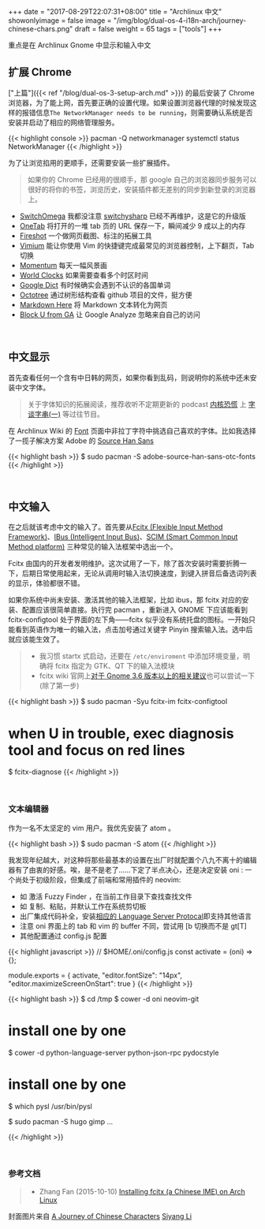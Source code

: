 +++
date = "2017-08-29T22:07:31+08:00"
title = "Archlinux 中文"
showonlyimage = false
image = "/img/blog/dual-os-4-i18n-arch/journey-chinese-chars.png"
draft = false
weight = 65
tags = ["tools"]
+++

重点是在 Archlinux Gnome 中显示和输入中文
<!--more-->

## 扩展 Chrome

["上篇"]({{< ref "/blog/dual-os-3-setup-arch.md" >}})
的最后安装了 Chrome 浏览器，为了能上网，首先要正确的设置代理。如果设置浏览器代理的时候发现这样的报错信息```The NetworkManager needs to be running```，则需要确认系统是否安装并启动了相应的网络管理服务。

{{< highlight console >}}
pacman -Q networkmanager
systemctl status NetworkManager
{{< /highlight >}}

为了让浏览掐用的更顺手，还需要安装一些扩展插件。
> 如果你的 Chrome 已经用的很顺手，那 google 自己的浏览器同步服务可以很好的将你的书签，浏览历史，安装插件都无差别的同步到新登录的浏览器上。

- [SwitchOmega](https://github.com/FelisCatus/SwitchyOmega) 我都没注意 [switchysharp](https://github.com/FelisCatus/switchysharp) 已经不再维护，这是它的升级版
- [OneTab](https://www.one-tab.com/) 将打开的一堆 tab 页的 URL 保存一下，瞬间减少 9 成以上的内存
- [Fireshot](https://getfireshot.com/) 一个做网页截图、标注的拓展工具
- [Vimium](http://vimium.github.io/) 能让你使用 Vim 的快捷键完成最常见的浏览器控制，上下翻页，Tab 切换
- [Momentum](https://momentumdash.com/) 每天一幅风景画
- [World Clocks](https://chrome.google.com/webstore/detail/world-clocks/innfmeekncjandlanpgdmmogkcimekgo) 如果需要查看多个时区时间
- [Google Dict](https://chrome.google.com/webstore/detail/google-dictionary-by-goog/mgijmajocgfcbeboacabfgobmjgjcoja) 有时候确实会遇到不认识的各国单词
- [Octotree](https://github.com/buunguyen/octotree) 通过树形结构查看 github 项目的文件，挺方便
- [Markdown Here](http://markdown-here.com/) 将 Markdown 文本转化为网页
- [Block U from GA](https://www.igorware.com/extensions/block-yourself-from-analytics) 让 Google Analyze 忽略来自自己的访问

<br />

## 中文显示

首先查看任何一个含有中日韩的网页，如果你看到乱码，则说明你的系统中还未安装中文字体。

> 关于字体知识的拓展阅读，推荐收听不定期更新的 podcast [内核恐慌](https://kernelpanic.fm/) 上 [字谈字串(一)](https://kernelpanic.fm/39) 等过往节目。

在 Archlinux Wiki 的 [Font](https://wiki.archlinux.org/index.php/Fonts) 页面中非拉丁字符中挑选自己喜欢的字体。比如我选择了一揽子解决方案 Adobe 的 [Source Han Sans](https://github.com/adobe-fonts/source-han-sans)

{{< highlight bash >}}
$ sudo pacman -S adobe-source-han-sans-otc-fonts
{{< /highlight >}}

<br />

## 中文输入

在之后就该考虑中文的输入了。首先要从[Fcitx (Flexible Input Method Framework)](https://wiki.archlinux.org/index.php/Fcitx)、[IBus (Intelligent Input Bus)](https://wiki.archlinux.org/index.php/IBus)、[SCIM (Smart Common Input Method platform)](https://wiki.archlinux.org/index.php/Smart_Common_Input_Method_platform) 三种常见的输入法框架中选出一个。

Fcitx 由国内的开发者发明维护。这次试用了一下，除了首次安装时需要折腾一下，后期日常使用起来，无论从调用时输入法切换速度，到键入拼音后备选词列表的显示，体验都很不错。

如果你系统中尚未安装、激活其他的输入法框架，比如 ibus，那 fcitx 对应的安装、配置应该很简单直接。执行完 pacman ，重新进入 GNOME 下应该能看到 fcitx-configtool 处于界面的左下角——fcitx 似乎没有系统托盘的图标。一开始只能看到英语作为唯一的输入法，点击加号通过关键字 Pinyin 搜索输入法。选中后就应该能生效了。

> - 我习惯 startx 式启动，还要在 ```/etc/enviroment``` 中添加环境变量，明确将 fcitx 指定为 GTK、QT 下的输入法模块  
> - fcitx wiki 官网上[对于 Gnome 3.6 版本以上的相关建议](https://fcitx-im.org/wiki/Note_for_GNOME_Later_than_3.6)也可以尝试一下(除了第一步)

{{< highlight bash >}}
$ sudo pacman -Syu fcitx-im fcitx-configtool
# when U in trouble, exec diagnosis tool and focus on red lines
$ fcitx-diagnose
{{< /highlight >}}

<br />

### 文本编辑器

作为一名不太坚定的 vim 用户。我优先安装了 atom 。

{{< highlight bash >}}
$ sudo pacman -S atom
{{< /highlight >}}

我发现年纪越大，对这种将那些最基本的设置在出厂时就配置个八九不离十的编辑器有了由衷的好感。唉，是不是老了……下定了半点决心，还是决定安装 oni : 一个尚处于初级阶段，但集成了前端和常用插件的 neovim:

- 如 <C-p> 激活 Fuzzy Finder ，在当前工作目录下查找查找文件
- 如 <C-c> <C-v> 复制、粘贴，并默认工作在系统剪切板
- 出厂集成代码补全，安装[相应的 Language Server Protocal](https://github.com/bryphe/oni/wiki/Language-Support)即支持其他语言
- 注意 oni 界面上的 tab 和 vim 的 buffer 不同，尝试用 [b 切换而不是 gt[T]
- 其他配置通过 config.js 配置

{{< highlight javascript >}}
// $HOME/.oni/config.js
const activate = (oni) => {};

module.exports = {
    activate,
    "editor.fontSize": "14px",
    "editor.maximizeScreenOnStart": true
}
{{< /highlight >}}

{{< highlight bash >}}
$ cd /tmp
$ cower -d oni neovim-git
# install one by one

$ cower -d python-language-server python-json-rpc pydocstyle
# install one by one
$ which pysl
/usr/bin/pysl

$ sudo pacman -S hugo gimp ...

{{< /highlight >}}



<br />

### 参考文档

> - Zhang Fan (2015-10-10) [Installing fcitx (a Chinese IME) on Arch Linux](http://www.fanz.io/2015/10/10/fcitx-notes.html)

封面图片来自 [A Journey of Chinese Characters](https://dribbble.com/shots/3588846-A-Journey-of-Chinese-Characters) <a href="https://dribbble.com/siyangli"><i class="fa fa-dribbble" aria-hidden="true"></i> Siyang Li</a>  
